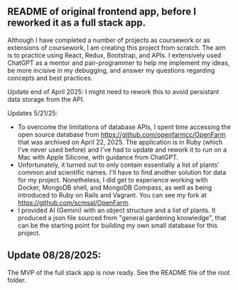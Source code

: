## README of original frontend app, before I reworked it as a full stack app.

Although I have completed a number of projects as coursework or as extensions of coursework, I am creating this project from scratch. The aim is to practice using React, Redux, Bootstrap, and APIs. I extensively used ChatGPT as a mentor and pair-programmer to help me implement my ideas, be more incisive in my debugging, and answer my questions regarding concepts and best practices.

Update end of April 2025: I might need to rework this to avoid persistant data storage from the API.

Updates 5/21/25:

- To overcome the limitations of database APIs, I spent time accessing the open source database from https://github.com/openfarmcc/OpenFarm that was archived on April 22, 2025. The application is in Ruby (which I've never used before) and I've had to update and rework it to run on a Mac with Apple Silicone, with guidance from ChatGPT.
- Unfortunately, it turned out to only contain essentially a list of plants' common and scientific names. I'll have to find another solution for data for my project. Nonetheless, I did get to experience working with Docker, MongoDB shell, and MongoDB Compass, as well as being introduced to Ruby on Rails and Vagrant. You can see my fork at https://github.com/scmsal/OpenFarm.
- I provided AI (Gemini) with an object structure and a list of plants. It produced a json file sourced from "general gardening knowledge", that can be the starting point for building my own small database for this project.

## Update 08/28/2025:
The MVP of the full stack app is now ready. See the README file of the root folder.
